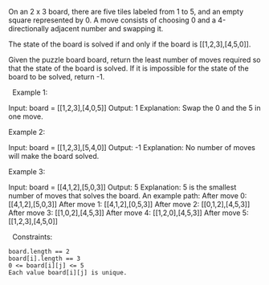On an 2 x 3 board, there are five tiles labeled from 1 to 5, and an empty square represented by 0. A move consists of choosing 0 and a 4-directionally adjacent number and swapping it.

The state of the board is solved if and only if the board is [[1,2,3],[4,5,0]].

Given the puzzle board board, return the least number of moves required so that the state of the board is solved. If it is impossible for the state of the board to be solved, return -1.

 
Example 1:

Input: board = [[1,2,3],[4,0,5]]
Output: 1
Explanation: Swap the 0 and the 5 in one move.


Example 2:

Input: board = [[1,2,3],[5,4,0]]
Output: -1
Explanation: No number of moves will make the board solved.


Example 3:

Input: board = [[4,1,2],[5,0,3]]
Output: 5
Explanation: 5 is the smallest number of moves that solves the board.
An example path:
After move 0: [[4,1,2],[5,0,3]]
After move 1: [[4,1,2],[0,5,3]]
After move 2: [[0,1,2],[4,5,3]]
After move 3: [[1,0,2],[4,5,3]]
After move 4: [[1,2,0],[4,5,3]]
After move 5: [[1,2,3],[4,5,0]]


 
Constraints:


	board.length == 2
	board[i].length == 3
	0 <= board[i][j] <= 5
	Each value board[i][j] is unique.

